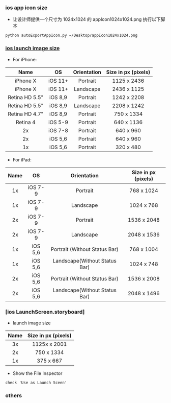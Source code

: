 ### ios app icon size

* 让设计师提供一个尺寸为 1024x1024 的 appIcon1024x1024.png 执行以下脚本
```
python autoExportAppIcon.py ~/Desktop/appIcon1024x1024.png
```

### [ios launch image size](https://developer.apple.com/design/human-interface-guidelines/ios/icons-and-images/launch-screen/)

* For iPhone:

| Name              | OS        | Orientation   | Size in px (pixels)   |
| :----:            | :----:    | :----:        | :----:                |
| iPhone X          | iOS 11+   | Portrait      | 1125 x 2436           |
| iPhone X          | iOS 11+   | Landscape     | 2436 x 1125           |
| Retina HD 5.5"    | iOS 8,9   | Portrait      | 1242 x 2208           |
| Retina HD 5.5"    | iOS 8,9   | Landscape     | 2208 x 1242           |
| Retina HD 4.7"    | iOS 8,9   | Portrait      | 750 x 1334            | 
| Retina 4          | iOS 5-9   | Portrait      | 640 x 1136            | 
| 2x                | iOS 7-8   | Portrait      | 640 x 960             | 
| 2x                | iOS 5,6   | Portrait      | 640 x 960             | 
| 1x                | iOS 5,6   | Portrait      | 320 x 480             | 

* For iPad:

| Name              | OS        | Orientation                   | Size in px (pixels)   |
| :----:            | :----:    | :----:                        | :----:                |
| 1x                | iOS 7-9   | Portrait                      | 768 x 1024            |
| 1x                | iOS 7-9   | Landscape                     | 1024 x 768            |
| 2x                | iOS 7-9   | Portrait                      | 1536 x 2048           |
| 2x                | iOS 7-9   | Landscape                     | 2048 x 1536           |
| 1x                | iOS 5,6   | Portrait (Without Status Bar) | 768 x 1004            |
| 1x                | iOS 5,6   | Landscape(Without Status Bar) | 1024 x 748            |
| 2x                | iOS 5,6   | Portrait (Without Status Bar) | 1536 x 2008           |
| 2x                | iOS 5,6   | Landscape(Without Status Bar) | 2048 x 1496           |


### [ios LaunchScreen.storyboard]

* launch image size

| Name              | Size in px (pixels)   |
| :----:            | :----:                |
| 3x                | 1125x x 2001          | 
| 2x                | 750   x 1334          | 
| 1x                | 375   x 667           | 

* Show the File Inspector
```
check 'Use as Launch Sceen'

```

### others